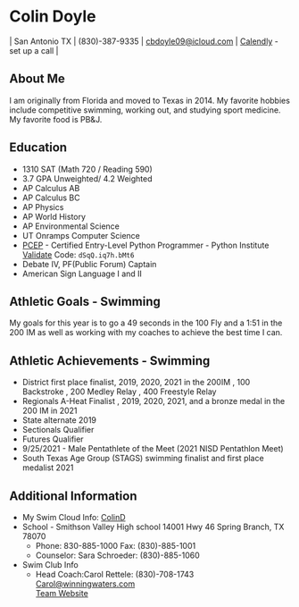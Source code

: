 # Colin Doyle

| San Antonio TX | (830)-387-9335 | cbdoyle09@icloud.com | [Calendly](https://calendly.com/cbdoyle) - set up a call |

## About Me  

I am originally from Florida and moved to Texas in 2014. My favorite hobbies include competitive swimming, working out, and studying sport medicine. My favorite food is PB&J.

## Education

* 1310 SAT (Math 720 / Reading 590)
* 3.7 GPA Unweighted/ 4.2 Weighted
* AP Calculus AB
* AP Calculus BC
* AP Physics
* AP World History
* AP Environmental Science
* UT Onramps Computer Science
* [PCEP](https://pythoninstitute.org/) - Certified Entry-Level Python Programmer - Python Institute  [Validate](https://verify.openedg.org/) Code: ```dSqQ.iq7h.bMt6```
* Debate IV, PF(Public Forum) Captain
* American Sign Language I and II

## Athletic Goals - Swimming

My goals for this year is to go a 49 seconds in the 100 Fly and a 1:51 in the 200 IM as well as working with my coaches to achieve the best time I can.

## Athletic Achievements - Swimming

* District first place finalist, 2019, 2020, 2021 in the 200IM , 100 Backstroke , 200 Medley Relay , 400 Freestyle Relay
* Regionals A-Heat Finalist , 2019, 2020, 2021, and a bronze medal in the 200 IM in 2021
* State alternate 2019
* Sectionals Qualifier
* Futures Qualifier
* 9/25/2021 - Male Pentathlete of the Meet (2021 NISD Pentathlon Meet)
* South Texas Age Group (STAGS) swimming finalist and first place medalist 2021 

## Additional Information

* My Swim Cloud Info: [ColinD](https://www.swimcloud.com/swimmer/1492477/)
* School - Smithson Valley High school 14001 Hwy 46 Spring Branch, TX 78070
    * Phone: 830-885-1000 Fax: (830)-885-1001
    * Counselor: Sara Schroeder: (830)-885-1060
* Swim Club Info
    * Head Coach:Carol Rettele: (830)-708-1743 Carol@winningwaters.com   
    [Team Website](https://www.teamunify.com/team/stww/page/about)




